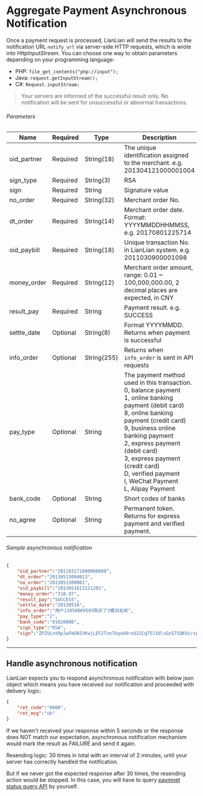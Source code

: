 # Aggregate Payment Asynchronous Notification

Once a payment request is processed, LianLian will send the results to the notification URL ```notify_url``` via server-side HTTP requests, which is wrote into *HttpInputStream*. You can choose one way to obtain parameters depending on your programming language:

* PHP: ```file_get_contents("php://input");```
* Java: ```request.getInputStream();```
* C#: ```Request.inputStream;```

> Your servers are informed of the successful result only. No notification will be sent for unsuccessful or abnormal transactions. 

###### Parameters

|Name|Required|Type|Description|
|---|---|---|---|
|oid_partner|Required|String(18)|The unique identification assigned to the merchant. e.g. 201304121000001004|
|sign_type|Required|String(3)|RSA |
|sign|Required|String|Signature value|
|no_order|Required|String(32)|Merchant order No.|
|dt_order|Required|String(14)|Merchant order date. Format: YYYYMMDDHHMMSS, e.g. 20170801225714|
|oid_paybill|Required|String(18)|Unique transaction No. in LianLian system. e.g. 2011030900001098|
|money_order|Required|String(12)|Merchant order amount, range: 0.01 ~ 100,000,000.00, 2 decimal places are expected, in CNY|
|result_pay|Required|String| Payment result. e.g. SUCCESS|
|settle_date|Optional|String(8)| Format YYYYMMDD. Returns when payment is successful|
|info_order|Optional|String(255)| Returns when ```info_order``` is sent in API requests|
|pay_type|Optional|String| The payment method used in this transaction. <br> 0, balance payment <br> 1, online banking payment (debit card) <br> 8, online banking payment (credit card) <br> 9, business online banking payment <br> 2, express payment (debit card) <br> 3, express payment (credit card)<br> D, verified payment <br> I, WeChat Payment <br> L, Alipay Payment| 
|bank_code|Optional|String| Short codes of banks |
|no_agree|Optional|String| Permanent token. Returns for express payment and verified payment. |

###### Sample asynchronous notification

```json
{
    "oid_partner":"201103171000000000",
    "dt_order":"20130515094013",
    "no_order":"2013051500001",
    "oid_paybill":"2013051613121201",
    "money_order":"210.97",
    "result_pay":"SUCCESS",
    "settle_date":"20130516",
    "info_order":"用户13958069593购买了3桶羽毛球",
    "pay_type":"2",
    "bank_code":"01020000",
    "sign_type":"RSA", 
    "sign":"ZPZULntRpJwFmGNIVKwjLEF2Tze7bqs60rxQ22CqT5J1UlvGo575QK9z/+p+7E9cOoRoWzqR6xHZ6WVv3dloyGKDR0btvrdqPgUAoeaX/YOWzTh00vwcQ+HBtXE+vPTfAqjCTxiiSJEOY7ATCF1q7iP3sfQxhS0nDUug1LP3OLk="
}
```

***

## Handle asynchronous notification

LianLian expects you to respond asynchronous notification with below json object which means you have received our notification and proceeded with delivery logic:

```json
{
    "ret_code":"0000",
    "ret_msg":"ok"
}
```

If we haven't received your response within 5 seconds or the response does NOT match our expectation, asynchronous notification mechanism would mark the result as FAILURE and send it again. 
 
Resending logic: 30 times in total with an interval of 2 minutes, until your server has correctly handled the notification. 

But if we never got the expected response after 30 times, the resending action would be stopped. In this case,  you will have to query [paymnet status query API](docs/paymentStatusQuery.html) by yourself. 